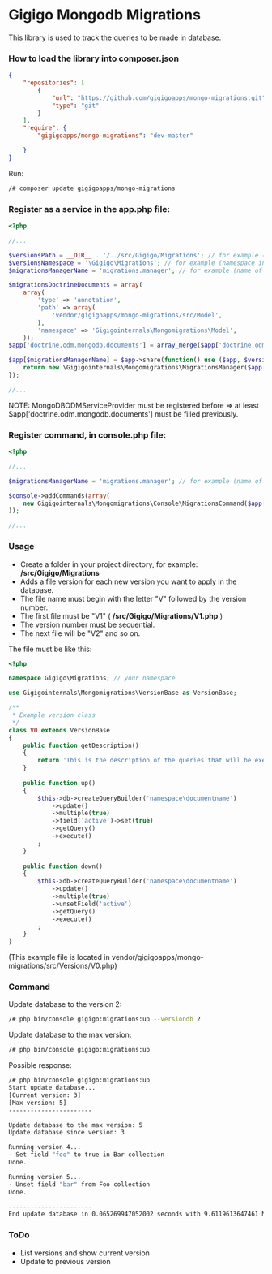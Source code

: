 # Gigigo Mongodb Migrations
This library is used to track the queries to be made in database.

### How to load the library into composer.json
```json
{
    "repositories": [
        {
            "url": "https://github.com/gigigoapps/mongo-migrations.git",
            "type": "git"
        }
    ],
    "require": {
        "gigigoapps/mongo-migrations": "dev-master"

    }
}
```

Run:
```sh
/# composer update gigigoapps/mongo-migrations
```

### Register as a service in the app.php file:
```php
<?php

//...

$versionsPath = __DIR__ . '/../src/Gigigo/Migrations'; // for example (folder in your project directory)
$versionsNamespace = '\Gigigo\Migrations'; // for example (namespace in your project directory)
$migrationsManagerName = 'migrations.manager'; // for example (name of the service). The same in console.php

$migrationsDoctrineDocuments = array(
    array(
        'type' => 'annotation',
        'path' => array(
            'vendor/gigigoapps/mongo-migrations/src/Model',
        ),
        'namespace' => 'Gigigointernals\Mongomigrations\Model',
    ));
$app['doctrine.odm.mongodb.documents'] = array_merge($app['doctrine.odm.mongodb.documents'], $migrationsDoctrineDocuments);

$app[$migrationsManagerName] = $app->share(function() use ($app, $versionsPath, $versionsNamespace) {
    return new \Gigigointernals\Mongomigrations\MigrationsManager($app['doctrine.odm.mongodb.dm'], $versionsPath, $versionsNamespace);
});

//...
```

NOTE: MongoDBODMServiceProvider must be registered before => at least $app['doctrine.odm.mongodb.documents'] must be filled previously.


### Register command, in console.php file:
```php
<?php

//...

$migrationsManagerName = 'migrations.manager'; // for example (name of the service)

$console->addCommands(array(
    new Gigigointernals\Mongomigrations\Console\MigrationsCommand($app[$migrationsManagerName])
));

//...

```

### Usage

* Create a folder in your project directory, for example: **/src/Gigigo/Migrations**
* Adds a file version for each new version you want to apply in the database.
* The file name must begin with the letter "V" followed by the version number.
* The first file must be "V1" ( **/src/Gigigo/Migrations/V1.php** )
* The version number must be secuential.
* The next file will be "V2" and so on.

The file must be like this:

```php
<?php

namespace Gigigo\Migrations; // your namespace

use Gigigointernals\Mongomigrations\VersionBase as VersionBase;

/**
 * Example version class
 */
class V0 extends VersionBase
{
    public function getDescription()
    {
        return 'This is the description of the queries that will be executed in the method up()';
    }
    
    public function up()
    {
        $this->db->createQueryBuilder('namespace\documentname')
            ->update()
            ->multiple(true)
            ->field('active')->set(true)
            ->getQuery()
            ->execute()
        ;
    }
    
    public function down()
    {
        $this->db->createQueryBuilder('namespace\documentname')
            ->update()
            ->multiple(true)
            ->unsetField('active')
            ->getQuery()
            ->execute()
        ;
    }
}
```
(This example file is located in vendor/gigigoapps/mongo-migrations/src/Versions/V0.php)

### Command
Update database to the version 2:
```sh
/# php bin/console gigigo:migrations:up --versiondb 2
```

Update database to the max version:
```sh
/# php bin/console gigigo:migrations:up
```

Possible response:
```sh
/# php bin/console gigigo:migrations:up
Start update database...
[Current version: 3]
[Max version: 5]
-----------------------

Update database to the max version: 5
Update database since version: 3

Running version 4...
- Set field "foo" to true in Bar collection
Done.

Running version 5...
- Unset field "bar" from Foo collection
Done.

-----------------------
End update database in 0.065269947052002 seconds with 9.6119613647461 Mb.
```

### ToDo
- List versions and show current version
- Update to previous version
